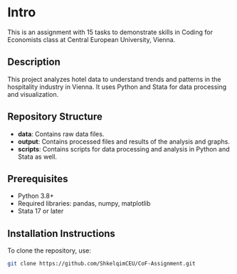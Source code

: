 # Intro
This is an assignment with 15 tasks to demonstrate skills in Coding for Economists class at Central European University, Vienna.

## Description
This project analyzes hotel data to understand trends and patterns in the hospitality industry in Vienna. It uses Python and Stata for data processing and visualization.

## Repository Structure
- **data**: Contains raw data files.
- **output**: Contains processed files and results of the analysis and graphs.
- **scripts**: Contains scripts for data processing and analysis in Python and Stata as well.

## Prerequisites
- Python 3.8+
- Required libraries: pandas, numpy, matplotlib
- Stata 17 or later

## Installation Instructions
To clone the repository, use:
```bash
git clone https://github.com/ShkelqimCEU/CoF-Assignment.git
